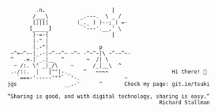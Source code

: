                .n.                     |
              /___\          _.---.  \ _ /
              [|||]         (_._ ) )--;_) =-
             [_____]          '---'.__,' \
              }-=-{                    |
              |-" |
              |.-"|                p
       ~^=~^~-|_.-|~^-~^~ ~^~ -^~^~|\ ~^-~^~-
       ^   .=.| _.|__  ^       ~  /| \
        ~ /:. \" _|_/\    ~      /_|__\  ^
       .-/::.  |   |""|-._    ^   ~~~~                    Hi there! 👋
         `===-'-----'""`  '-.              ~     
      jgs               __.-'      ^       Check my page: git.io/tsuki
      
      “Sharing is good, and with digital technology, sharing is easy.” 
                                                      Richard Stallman
